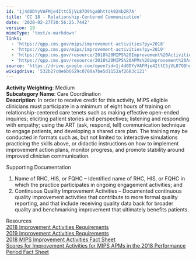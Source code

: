 ```yaml
---
id: '1j4d0DYyVAFMje4IttC5jVL87O9hga0httdk924b2R7A'
title: 'CC 18 - Relationship-Centered Communication'
date: '2020-02-27T20:56:25.744Z'
version: 19
mimeType: 'text/x-markdown'
links:
  - 'https://qpp.cms.gov/mips/improvement-activities?py=2018'
  - 'https://qpp.cms.gov/mips/improvement-activities?py=2019'
  - 'https://qpp.cms.gov/resource/2018%20MIPS%20Improvement%20Activities%20Fact%20Sheet'
  - 'https://qpp.cms.gov/resource/2018%20MIPS%20APMs%20improvement%20Activities%20scores%20fact%20sheet'
source: 'https://drive.google.com/open?id=1j4d0DYyVAFMje4IttC5jVL87O9hga0httdk924b2R7A'
wikigdrive: '532b27c0e6b6629c0700a7be5d1152af2683c121'
---
```





**Activity Weighting**: Medium  
**Subcategory Name**: Care Coordination  
**Description**: In order to receive credit for this activity, MIPS eligible clinicians must participate in a minimum of eight hours of training on relationship-centered care tenets such as making effective open-ended inquiries; eliciting patient stories and perspectives; listening and responding with empathy; using the ART (ask, respond, tell) communication technique to engage patients, and developing a shared care plan. The training may be conducted in formats such as, but not limited to: interactive simulations practicing the skills above, or didactic instructions on how to implement improvement action plans, monitor progress, and promote stability around improved clinician communication.




Supporting Documentation
1. Name of RHC, HIS, or FQHC – Identified name of RHC, HIS, or FQHC in which the practice participates in ongoing engagement activities; and
2. Continuous Quality Improvement Activities – Documented continuous quality improvement activities that contribute to more formal quality reporting, and that include receiving quality data back for broader quality and benchmarking improvement that ultimately benefits patients.




Resources  
[2018 Improvement Activities Requirements](https://qpp.cms.gov/mips/improvement-activities?py=2018)  
[2019 Improvement Activities Requirements](https://qpp.cms.gov/mips/improvement-activities?py=2019)  
[2018 MIPS Improvement Activities Fact Sheet](https://qpp.cms.gov/resource/2018%20MIPS%20Improvement%20Activities%20Fact%20Sheet)  
[Scores for Improvement Activities for MIPS APMs in the 2018 Performance Period Fact Sheet](https://qpp.cms.gov/resource/2018%20MIPS%20APMs%20improvement%20Activities%20scores%20fact%20sheet)
